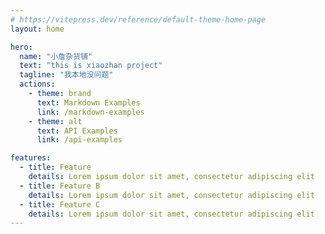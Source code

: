 ```yaml
---
# https://vitepress.dev/reference/default-theme-home-page
layout: home

hero:
  name: "小詹杂货铺"
  text: "this is xiaozhan project"
  tagline: "我本地没问题"
  actions:
    - theme: brand
      text: Markdown Examples
      link: /markdown-examples
    - theme: alt
      text: API Examples
      link: /api-examples

features:
  - title: Feature
    details: Lorem ipsum dolor sit amet, consectetur adipiscing elit
  - title: Feature B
    details: Lorem ipsum dolor sit amet, consectetur adipiscing elit
  - title: Feature C
    details: Lorem ipsum dolor sit amet, consectetur adipiscing elit
---
```


